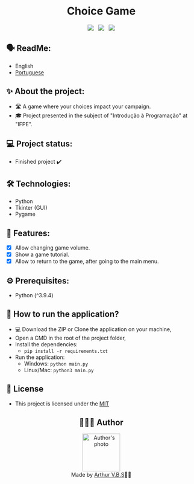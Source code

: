 <h1 align="center">Choice Game</h1>

<div align="center">
  <img src="https://img.shields.io/badge/License-MIT-000?style=social&logo=json&logoColor=469BD2">
  &nbsp;
  <img src="https://img.shields.io/badge/GitHub-000?style=social&logo=github&logoColor=469BD2">
  &nbsp;
  <img src="https://img.shields.io/badge/Python-000?style=social&logo=python&logoColor=469BD2">
</div>

## 🗣️ ReadMe:

- English
- [Portuguese](https://github.com/ArthurVBS/PyChoiceGame/blob/main/README-pt.md)

## ✨ About the project:

- 🛣️ A game where your choices impact your campaign.
- 🎓 Project presented in the subject of "Introdução à Programação" at "IFPE".

## 💻 Project status:

- Finished project ✔️

## 🛠 Technologies:

- Python
- Tkinter (GUI)
- Pygame

## 📝 Features:

- [x] Allow changing game volume.
- [x] Show a game tutorial.
- [x] Allow to return to the game, after going to the main menu.

## ⚙️ Prerequisites:

- Python (^3.9.4)

## 🚀 How to run the application?

- 💻 Download the ZIP or Clone the application on your machine,
- Open a CMD in the root of the project folder,
- Install the dependencies:
    - `pip install -r requirements.txt`
- Run the application: 
    - Windows: `python main.py`
    - Linux/Mac: `python3 main.py`

## 📝 License

- This project is licensed under the [MIT](https://github.com/ArthurVBS/PyChoiceGame/blob/main/LICENSE)

<h2 align="center">👨🏽‍💻 Author</h2>
<div align="center">
  <img width="100px;" src="https://avatars.githubusercontent.com/u/84406367?v=4" alt="Author's photo"/>
  <br><span>Made by <a href="https://github.com/ArthurVBS" target="_blank" rel="external">Arthur V.B.S</a>✌🏽</span>
</div>
